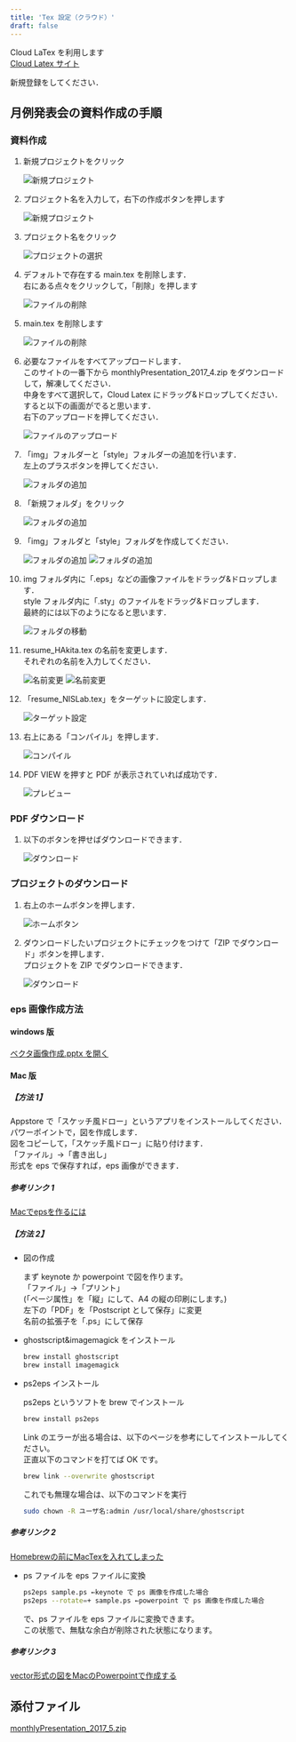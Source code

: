 ```yaml
---
title: 'Tex 設定（クラウド）'
draft: false
---
```


Cloud LaTex を利用します  
[Cloud Latex サイト](https://cloudlatex.io/ja)

新規登録をしてください．

## 月例発表会の資料作成の手順

### 資料作成

1. 新規プロジェクトをクリック

   ![新規プロジェクト](newProject.png)

2. プロジェクト名を入力して，右下の作成ボタンを押します

   ![新規プロジェクト](newProject2.png)

3. プロジェクト名をクリック

   ![プロジェクトの選択](click.png)

4. デフォルトで存在する main.tex を削除します．  
   右にある点々をクリックして，「削除」を押します

   ![ファイルの削除](remove.png)

5. main.tex を削除します

   ![ファイルの削除](remove2.png)

6. 必要なファイルをすべてアップロードします．  
   このサイトの一番下から monthlyPresentation_2017_4.zip をダウンロードして，解凍してください．  
   中身をすべて選択して，Cloud Latex にドラッグ&ドロップしてください．  
   すると以下の画面がでると思います．  
   右下のアップロードを押してください．

   ![ファイルのアップロード](upload.png)

7. 「img」フォルダーと「style」フォルダーの追加を行います．  
   左上のプラスボタンを押してください．

   ![フォルダの追加](addfolder.png)

8. 「新規フォルダ」をクリック

   ![フォルダの追加](addfolder2.png)

9. 「img」フォルダと「style」フォルダを作成してください．

   ![フォルダの追加](addfolder3.png)
   ![フォルダの追加](addfolder4.png)

10. img フォルダ内に「.eps」などの画像ファイルをドラッグ&ドロップします．  
    style フォルダ内に「.sty」のファイルをドラッグ&ドロップします．  
    最終的には以下のようになると思います．

    ![フォルダの移動](move.png)

11. resume_HAkita.tex の名前を変更します．  
    それぞれの名前を入力してください．

    ![名前変更](changeName.png)
    ![名前変更](changeName2.png)

12. 「resume_NISLab.tex」をターゲットに設定します．

    ![ターゲット設定](target.png)

13. 右上にある「コンパイル」を押します．

    ![コンパイル](compile.png)

14. PDF VIEW を押すと PDF が表示されていれば成功です．

    ![プレビュー](pdfview.png)

### PDF ダウンロード

1. 以下のボタンを押せばダウンロードできます．

   ![ダウンロード](pdfdownload.png)

### プロジェクトのダウンロード

1. 右上のホームボタンを押します．

   ![ホームボタン](home.png)

2. ダウンロードしたいプロジェクトにチェックをつけて「ZIP でダウンロード」ボタンを押します．  
   プロジェクトを ZIP でダウンロードできます．

   ![ダウンロード](zipdownload.png)

### eps 画像作成方法

#### windows 版

[ベクタ画像作成.pptx を開く](https://docs.google.com/presentation/d/1ceRu6pQjv1g2i4fc5m-3yjh08gtNJtnZZZFxYg8K1BE/edit?usp=sharing)

#### Mac 版

##### 【方法 1】

Appstore で「スケッチ風ドロー」というアプリをインストールしてください．  
パワーポイントで，図を作成します．  
図をコピーして，「スケッチ風ドロー」に貼り付けます．  
「ファイル」→「書き出し」  
形式を eps で保存すれば，eps 画像ができます．

##### 参考リンク 1

[Macでepsを作るには](http://d.hatena.ne.jp/sxhxtxa/20090128/1233165255)

##### 【方法 2】

- 図の作成

  まず keynote か powerpoint で図を作ります。  
  「ファイル」→「プリント」  
  (「ページ属性」を「縦」にして、A4 の縦の印刷にします。)  
  左下の「PDF」を「Postscript として保存」に変更  
  名前の拡張子を「.ps」にして保存

- ghostscript&imagemagick をインストール

  ```sh
  brew install ghostscript
  brew install imagemagick
  ```

- ps2eps インストール

  ps2eps というソフトを brew でインストール

  ```sh
  brew install ps2eps
  ```

  Link のエラーが出る場合は、以下のページを参考にしてインストールしてください。  
  正直以下のコマンドを打てば OK です。

  ```sh
  brew link --overwrite ghostscript
  ```

  これでも無理な場合は、以下のコマンドを実行

  ```sh
  sudo chown -R ユーザ名:admin /usr/local/share/ghostscript
  ```

##### 参考リンク 2

[Homebrewの前にMacTexを入れてしまった](http://bakedmemo.blogspot.jp/2013/01/homebrewmaxtex.html)

- ps ファイルを eps ファイルに変換

  ```sh
  ps2eps sample.ps ←keynote で ps 画像を作成した場合
  ps2eps --rotate=+ sample.ps ←powerpoint で ps 画像を作成した場合
  ```

  で、ps ファイルを eps ファイルに変換できます。  
  この状態で、無駄な余白が削除された状態になります。

##### 参考リンク 3

[vector形式の図をMacのPowerpointで作成する](https://www.mmatthew.com/entry/2015/02/13/194737)

## 添付ファイル

[monthlyPresentation_2017_5.zip](/content/guidance/tex-cloud/monthlyPresentation_2017_5.zip)
